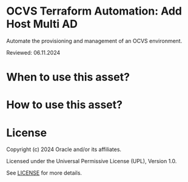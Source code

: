 # OCVS Terraform Automation: Add Host Multi AD

Automate the provisioning and management of an OCVS environment.

Reviewed: 06.11.2024

# When to use this asset?


# How to use this asset?


# License

Copyright (c) 2024 Oracle and/or its affiliates.

Licensed under the Universal Permissive License (UPL), Version 1.0.

See [LICENSE](https://github.com/oracle-devrel/technology-engineering/blob/main/LICENSE) for more details.

